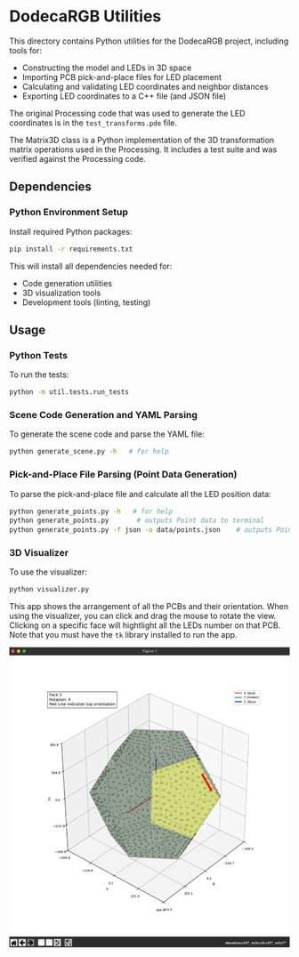 # DodecaRGB Utilities

This directory contains Python utilities for the DodecaRGB project, including tools for:

- Constructing the model and LEDs in 3D space
- Importing PCB pick-and-place files for LED placement
- Calculating and validating LED coordinates and neighbor distances
- Exporting LED coordinates to a C++ file (and JSON file)

The original Processing code that was used to generate the LED coordinates is in the `test_transforms.pde` file.

The Matrix3D class is a Python implementation of the 3D transformation matrix operations used in the Processing. It includes a test suite and was verified against the Processing code.

## Dependencies

### Python Environment Setup

Install required Python packages:

```bash
pip install -r requirements.txt
```

This will install all dependencies needed for:

- Code generation utilities
- 3D visualization tools
- Development tools (linting, testing)

## Usage

### Python Tests

To run the tests:

```bash
python -m util.tests.run_tests
```

### Scene Code Generation and YAML Parsing

To generate the scene code and parse the YAML file:

```bash
python generate_scene.py -h   # for help
```

### Pick-and-Place File Parsing (Point Data Generation)

To parse the pick-and-place file and calculate all the LED position data:

```bash
python generate_points.py -h   # for help
python generate_points.py       # outputs Point data to terminal
python generate_points.py -f json -o data/points.json    # outputs Point data to terminal and json file
```

### 3D Visualizer

To use the visualizer:

```bash
python visualizer.py
```

This app shows the arrangement of all the PCBs and their orientation. When using the visualizer, you can click and drag the mouse to rotate the view. Clicking on a specific face will hightlight all the LEDs number on that PCB. Note that you must have the `tk` library installed to run the app. 

![3D Visualizer](../images/python-visualizer.png)

